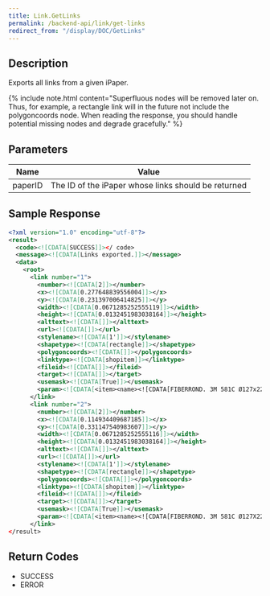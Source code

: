 ```yaml
---
title: Link.GetLinks
permalink: /backend-api/link/get-links
redirect_from: "/display/DOC/GetLinks"
---
```


## Description
Exports all links from a given iPaper.

{% include note.html content="Superfluous nodes will be removed later on. Thus, for example, a rectangle link will in the future not include the polygoncoords node. When reading the response, you should handle potential missing nodes and degrade gracefully." %}

## Parameters

| Name    | Value
|---------|-----------------------------------------------------
| paperID | The ID of the iPaper whose links should be returned

## Sample Response

```xml
<?xml version="1.0" encoding="utf-8"?>
<result>
  <code><![CDATA[SUCCESS]]></ code>
  <message><![CDATA[Links exported.]]></message>
  <data>
    <root>
      <link number="1">
        <number><![CDATA[2]]></number>
        <x><![CDATA[0.277648839556004]]></x>
        <y><![CDATA[0.231397006414825]]></y>
        <width><![CDATA[0.0671285252555119]]></width>
        <height><![CDATA[0.0132451983038164]]></height>
        <alttext><![CDATA[]]></alttext>
        <url><![CDATA[]]></url>
        <stylename><![CDATA[1']]></stylename>
        <shapetype><![CDATA[rectangle]]></shapetype>
        <polygoncoords><![CDATA[]]></polygoncoords>
        <linktype><![CDATA[shopitem]]></linktype>
        <fileid><![CDATA[]]></fileid>
        <target><![CDATA[]]></target>
        <usemask><![CDATA[True]]></usemask>
        <param><![CDATA[<item><name><![CDATA[FIBERROND. 3M 581C Ø127x22MM P60]]></name><price><![CDATA[2.75]]></price><descr><![CDATA[]]></descr><id><![CDATA[9900002430]]></id></item>]]></param>
      </link>
      <link number="2">
        <number><![CDATA[2]]></number>
        <x><![CDATA[0.114934409687185]]></x>
        <y><![CDATA[0.331147540983607]]></y>
        <width><![CDATA[0.0671285252555116]]></width>
        <height><![CDATA[0.0132451983038164]]></height>
        <alttext><![CDATA[]]></alttext>
        <url><![CDATA[]]></url>
        <stylename><![CDATA[1']]></stylename>
        <shapetype><![CDATA[rectangle]]></shapetype>
        <polygoncoords><![CDATA[]]></polygoncoords>
        <linktype><![CDATA[shopitem]]></linktype>
        <fileid><![CDATA[]]></fileid>
        <target><![CDATA[]]></target>
        <usemask><![CDATA[True]]></usemask>
        <param><![CDATA[<item><name><![CDATA[FIBERROND. 3M 581C Ø127X22MM P50]]></name><price><![CDATA[2.75]]></price><descr><![CDATA[]]></descr><id><![CDATA[9900002429]]></id></item>]]></param>
      </link>
</result>
```

## Return Codes

* SUCCESS
* ERROR